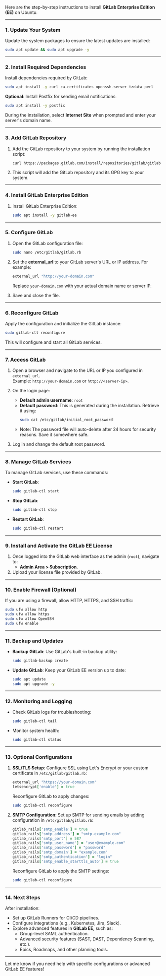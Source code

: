 Here are the step-by-step instructions to install **GitLab Enterprise Edition (EE)** on Ubuntu:

---

### **1. Update Your System**
Update the system packages to ensure the latest updates are installed:
```bash
sudo apt update && sudo apt upgrade -y
```

---

### **2. Install Required Dependencies**
Install dependencies required by GitLab:
```bash
sudo apt install -y curl ca-certificates openssh-server tzdata perl
```

**Optional**: Install Postfix for sending email notifications:
```bash
sudo apt install -y postfix
```
During the installation, select **Internet Site** when prompted and enter your server's domain name.

---

### **3. Add GitLab Repository**
1. Add the GitLab repository to your system by running the installation script:
   ```bash
   curl https://packages.gitlab.com/install/repositories/gitlab/gitlab-ee/script.deb.sh | sudo bash
   ```

2. This script will add the GitLab repository and its GPG key to your system.

---

### **4. Install GitLab Enterprise Edition**
1. Install GitLab Enterprise Edition:
   ```bash
   sudo apt install -y gitlab-ee
   ```

---

### **5. Configure GitLab**
1. Open the GitLab configuration file:
   ```bash
   sudo nano /etc/gitlab/gitlab.rb
   ```

2. Set the **external_url** to your GitLab server's URL or IP address. For example:
   ```ruby
   external_url "http://your-domain.com"
   ```
   Replace `your-domain.com` with your actual domain name or server IP.

3. Save and close the file.

---

### **6. Reconfigure GitLab**
Apply the configuration and initialize the GitLab instance:
```bash
sudo gitlab-ctl reconfigure
```

This will configure and start all GitLab services.

---

### **7. Access GitLab**
1. Open a browser and navigate to the URL or IP you configured in `external_url`.  
   Example: `http://your-domain.com` or `http://<server-ip>`.

2. On the login page:
   - **Default admin username**: `root`
   - **Default password**: This is generated during the installation. Retrieve it using:
     ```bash
     sudo cat /etc/gitlab/initial_root_password
     ```
   - Note: The password file will auto-delete after 24 hours for security reasons. Save it somewhere safe.

3. Log in and change the default root password.

---

### **8. Manage GitLab Services**
To manage GitLab services, use these commands:
- **Start GitLab**:
  ```bash
  sudo gitlab-ctl start
  ```
- **Stop GitLab**:
  ```bash
  sudo gitlab-ctl stop
  ```
- **Restart GitLab**:
  ```bash
  sudo gitlab-ctl restart
  ```

---

### **9. Install and Activate the GitLab EE License**
1. Once logged into the GitLab web interface as the admin (`root`), navigate to:
   - **Admin Area > Subscription**.
2. Upload your license file provided by GitLab.

---

### **10. Enable Firewall (Optional)**
If you are using a firewall, allow HTTP, HTTPS, and SSH traffic:
```bash
sudo ufw allow http
sudo ufw allow https
sudo ufw allow OpenSSH
sudo ufw enable
```

---

### **11. Backup and Updates**
- **Backup GitLab**:
  Use GitLab's built-in backup utility:
  ```bash
  sudo gitlab-backup create
  ```
- **Update GitLab**:
  Keep your GitLab EE version up to date:
  ```bash
  sudo apt update
  sudo apt upgrade -y
  ```

---

### **12. Monitoring and Logging**
- Check GitLab logs for troubleshooting:
  ```bash
  sudo gitlab-ctl tail
  ```
- Monitor system health:
  ```bash
  sudo gitlab-ctl status
  ```

---

### **13. Optional Configurations**
1. **SSL/TLS Setup**:
   Configure SSL using Let's Encrypt or your custom certificate in `/etc/gitlab/gitlab.rb`:
   ```ruby
   external_url "https://your-domain.com"
   letsencrypt['enable'] = true
   ```
   Reconfigure GitLab to apply changes:
   ```bash
   sudo gitlab-ctl reconfigure
   ```

2. **SMTP Configuration**:
   Set up SMTP for sending emails by adding configuration in `/etc/gitlab/gitlab.rb`:
   ```ruby
   gitlab_rails['smtp_enable'] = true
   gitlab_rails['smtp_address'] = "smtp.example.com"
   gitlab_rails['smtp_port'] = 587
   gitlab_rails['smtp_user_name'] = "user@example.com"
   gitlab_rails['smtp_password'] = "password"
   gitlab_rails['smtp_domain'] = "example.com"
   gitlab_rails['smtp_authentication'] = "login"
   gitlab_rails['smtp_enable_starttls_auto'] = true
   ```
   Reconfigure GitLab to apply the SMTP settings:
   ```bash
   sudo gitlab-ctl reconfigure
   ```

---

### **14. Next Steps**
After installation:
- Set up GitLab Runners for CI/CD pipelines.
- Configure integrations (e.g., Kubernetes, Jira, Slack).
- Explore advanced features in **GitLab EE**, such as:
  - Group-level SAML authentication.
  - Advanced security features (SAST, DAST, Dependency Scanning, etc.).
  - Epics, Roadmaps, and other planning tools.

---

Let me know if you need help with specific configurations or advanced GitLab EE features!